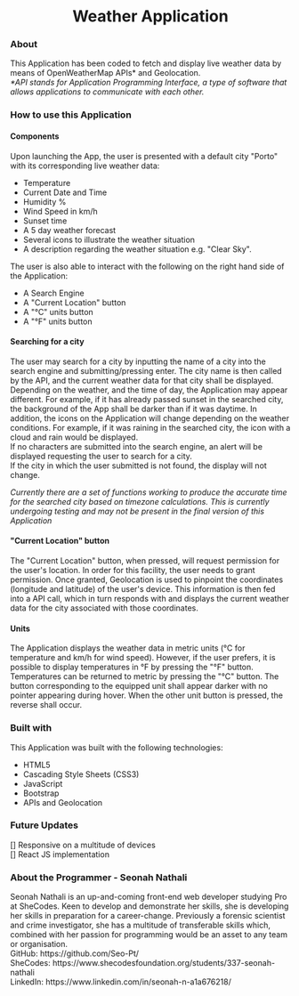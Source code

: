 <h1 align="center">Weather Application</h1>
<h3>About</h3>
<p>This Application has been coded to fetch and display live weather data by means of OpenWeatherMap APIs* and Geolocation.
<br>
 <em>*API stands for Application Programming Interface, a type of software that allows applications to communicate with each other.</em></p>
<h3 align="left">How to use this Application</h3>
<h4>Components</h4>
<p>Upon launching the App, the user is presented with a default city "Porto" with its corresponding live weather data:
 <ul>
  <li>
   Temperature
  </li>
  <li>
   Current Date and Time
  </li>
  <li>
   Humidity %
  </li>
  <li>
   Wind Speed in km/h
  </li>
  <li>
   Sunset time
  </li>
  <li>
   A 5 day weather forecast
  </li>
  <li>
   Several icons to illustrate the weather situation
  </li>
  <li>
   A description regarding the weather situation e.g. "Clear Sky".
  </li>
  </ul>
  </p>
  The user is also able to interact with the following on the right hand side of the Application:
  <ul>
 <li>
 A Search Engine
 </li>
 <li>
 A "Current Location" button
 </li>
 <li>
  A "°C" units button
 </li>
 <li>
  A "°F" units button
 </li>
 </ul>
 </p>
 <h4>Searching for a city</h4>
 <p>The user may search for a city by inputting the name of a city into the search engine and submitting/pressing enter. The city name is then called by the API, and the current weather data for that city shall be displayed. Depending on the weather, and the time of day, the Application may appear different. For example, if it has already passed sunset in the searched city, the background of the App shall be darker than if it was daytime. In addition, the icons on the Application will change depending on the weather conditions. For example, if it was raining in the searched city, the icon with a cloud and rain would be displayed.
<br>     
If no characters are submitted into the search engine, an alert will be displayed requesting the user to search for a city.
<br>
If the city in which the user submitted is not found, the display will not change.
</p>
<div> <em> Currently there are a set of functions working to produce the accurate time for the searched city based on timezone calculations. This is currently undergoing testing and may not be present in the final version of this Application </em> </div>
 
<h4>"Current Location" button</h4>
 <p>The "Current Location" button, when pressed, will request permission for the user's location. In order for this facility, the user needs to grant permission. Once granted, Geolocation is used to pinpoint the coordinates (longitude and latitude) of the user's device. This information is then fed into a API call, which in turn responds with and displays the current weather data for the city associated with those coordinates. 
 </p>

 <h4>Units</h4>
 <p>The Application displays the weather data in metric units (°C for temperature and km/h for wind speed). However, if the user prefers, it is possible to display temperatures in °F by pressing the "°F" button. Temperatures can be returned to metric by pressing the "°C" button. The button corresponding to the equipped unit shall appear darker with no pointer appearing during hover. When the other unit button is pressed, the reverse shall occur.</p>

<h3>Built with</h3>
<p>This Application was built with the following technologies:
 <ul>
  <li>
   HTML5
  </li>
  <li>
   Cascading Style Sheets (CSS3)
  </li>
  <li>
   JavaScript
  </li>
  <li>
   Bootstrap
  </li>
  <li>
   APIs and Geolocation
  </li>
  </ul>
  </p>
  
 <h3>Future Updates</h3>
<div>[] Responsive on a multitude of devices</div>
<div>[] React JS implementation</div>

<h3>About the Programmer - Seonah Nathali</h3>
<p>Seonah Nathali is an up-and-coming front-end web developer studying Pro at SheCodes. Keen to develop and demonstrate her skills, she is developing her skills in preparation for a career-change. Previously a forensic scientist and crime investigator, she has a multitude of transferable skills which, combined with her passion for programming would be an asset to any team or organisation.
 <br>
GitHub: https://github.com/Seo-Pt/
 <br>
SheCodes: https://www.shecodesfoundation.org/students/337-seonah-nathali
 <br>
LinkedIn: https://www.linkedin.com/in/seonah-n-a1a676218/
 </p>
